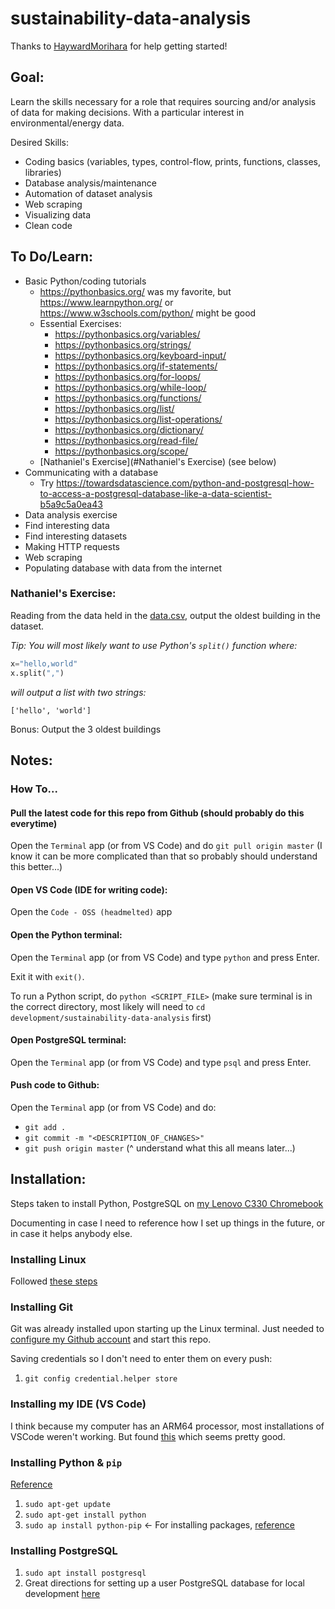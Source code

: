 # sustainability-data-analysis
Thanks to [HaywardMorihara](https://github.com/HaywardMorihara) for help getting started!

## Goal:
Learn the skills necessary for a role that requires sourcing and/or analysis of data for making decisions. With a particular interest in environmental/energy data.

Desired Skills:
- Coding basics (variables, types, control-flow, prints, functions, classes, libraries)
- Database analysis/maintenance
- Automation of dataset analysis
- Web scraping
- Visualizing data
- Clean code


## To Do/Learn:
- Basic Python/coding tutorials
  - https://pythonbasics.org/ was my favorite, but https://www.learnpython.org/ or https://www.w3schools.com/python/ might be good
  - Essential Exercises:
    - https://pythonbasics.org/variables/
    - https://pythonbasics.org/strings/
    - https://pythonbasics.org/keyboard-input/
    - https://pythonbasics.org/if-statements/
    - https://pythonbasics.org/for-loops/
    - https://pythonbasics.org/while-loop/
    - https://pythonbasics.org/functions/
    - https://pythonbasics.org/list/
    - https://pythonbasics.org/list-operations/
    - https://pythonbasics.org/dictionary/
    - https://pythonbasics.org/read-file/
    - https://pythonbasics.org/scope/
  - [Nathaniel's Exercise](#Nathaniel's Exercise) (see below)
- Communicating with a database
  - Try https://towardsdatascience.com/python-and-postgresql-how-to-access-a-postgresql-database-like-a-data-scientist-b5a9c5a0ea43
- Data analysis exercise
- Find interesting data
- Find interesting datasets
- Making HTTP requests
- Web scraping
- Populating database with data from the internet

### Nathaniel's Exercise:
Reading from the data held in the [data.csv](data.csv), output the oldest building in the dataset.

_Tip: You will most likely want to use Python's `split()` function where:_
```python
x="hello,world"
x.split(",")
```
_will output a list with two strings:_

`['hello', 'world']`

Bonus: Output the 3 oldest buildings


## Notes:
### How To...
#### Pull the latest code for this repo from Github (should probably do this everytime)
Open the `Terminal` app (or from VS Code) and do `git pull origin master` (I know it can be more complicated than that so probably should understand this better...)

#### Open VS Code (IDE for writing code):
Open the `Code - OSS (headmelted)` app

#### Open the Python terminal:
Open the `Terminal` app (or from VS Code) and type `python` and press Enter.

Exit it with `exit()`.

To run a Python script, do `python <SCRIPT_FILE>` (make sure terminal is in the correct directory, most likely will need to `cd development/sustainability-data-analysis` first)

#### Open PostgreSQL terminal:
Open the `Terminal` app (or from VS Code) and type `psql` and press Enter. 

#### Push code to Github:
Open the `Terminal` app (or from VS Code) and do:
- `git add .`
- `git commit -m "<DESCRIPTION_OF_CHANGES>"`
- `git push origin master`
(^ understand what this all means later...)


## Installation:
Steps taken to install Python, PostgreSQL on [my Lenovo C330 Chromebook](https://www.lenovo.com/us/en/laptops/lenovo/student-chromebooks/Lenovo-Chromebook-C330/p/88LGCC31078)

Documenting in case I need to reference how I set up things in the future, or in case it helps anybody else.

### Installing Linux
Followed [these steps](https://support.google.com/chromebook/answer/9145439?hl=en)

### Installing Git
Git was already installed upon starting up the Linux terminal. Just needed to [configure my Github account](https://git-scm.com/book/en/v2/Getting-Started-First-Time-Git-Setup) and start this repo.

Saving credentials so I don't need to enter them on every push:
1.  `git config credential.helper store`

### Installing my IDE (VS Code)
I think because my computer has an ARM64 processor, most installations of VSCode weren't working. But found [this](https://github.com/headmelted/codebuilds/releases/tag/30-Mar-20) which seems pretty good.

### Installing Python & `pip`
[Reference](https://docs.python-guide.org/starting/install3/linux/)
1. `sudo apt-get update`
2. `sudo apt-get install python`
3. `sudo ap install python-pip` <- For installing packages, [reference](https://linuxize.com/post/how-to-install-pip-on-ubuntu-18.04/)

### Installing PostgreSQL
1. `sudo apt install postgresql`
2. Great directions for setting up a user PostgreSQL database for local development [here](https://www.digitalocean.com/community/tutorials/how-to-install-and-use-postgresql-on-ubuntu-16-04)
